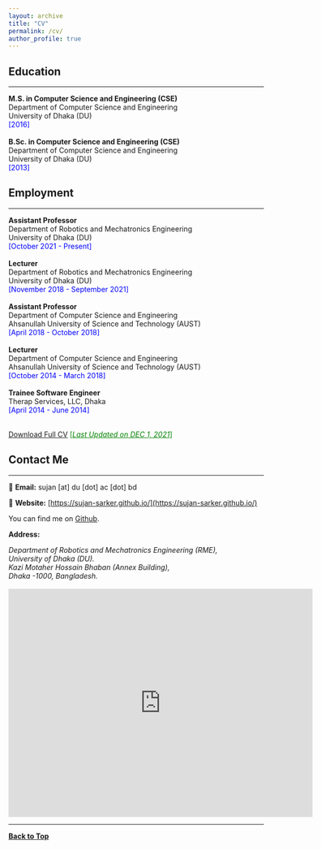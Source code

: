 ```yaml
---
layout: archive
title: "CV"
permalink: /cv/
author_profile: true
---
```

## Education
-------------
**M.S. in Computer Science and Engineering (CSE)** <br />
Department of Computer Science and Engineering <br />
University of Dhaka (DU) <br />
<span style ="color:blue"> [2016] </span> 
<br /> <br />
**B.Sc. in Computer Science and Engineering (CSE)** <br />
Department of Computer Science and Engineering <br />
University of Dhaka (DU) <br />
<span style ="color:blue"> [2013] </span> 
<br />

## Employment
-------------
**Assistant Professor** <br />
Department of Robotics and Mechatronics Engineering <br />
University of Dhaka (DU) <br />
<span style ="color:blue"> [October 2021 - Present] </span> 
<br /><br />
**Lecturer** <br />
Department of Robotics and Mechatronics Engineering <br />
University of Dhaka (DU) <br />
<span style ="color:blue"> [November 2018 - September 2021] </span> 
<br /><br />
**Assistant Professor** <br />
Department of Computer Science and Engineering <br />
Ahsanullah University of Science and Technology (AUST) <br />
<span style ="color:blue"> [April 2018 - October 2018] </span> 
<br /><br />
**Lecturer** <br />
Department of Computer Science and Engineering <br />
Ahsanullah University of Science and Technology (AUST) <br />
<span style ="color:blue"> [October 2014 - March 2018] </span> 
<br /><br />
**Trainee Software Engineer** <br />
Therap Services, LLC, Dhaka <br />
<span style ="color:blue"> [April 2014 - June 2014] </span> 
<br /> <br />

[Download Full CV](https://sujan-sarker.github.io/files/resume_sujan.pdf) <span style ="color:Green"> [<ins>*Last Updated on DEC 1, 2021*</ins>] </span>

## Contact Me
-------------

📧 **Email:** sujan [at] du [dot] ac [dot] bd <br /> 

📒 **Website:** [https://sujan-sarker.github.io/](https://sujan-sarker.github.io/) <br />

You can find me on [Github](https://github.com/sujan-sarker).


**Address:**
<address>
Department of Robotics and Mechatronics Engineering (RME), <br /> 
University of Dhaka (DU). <br /> 
Kazi Motaher Hossain Bhaban (Annex Building), <br />
Dhaka -1000, Bangladesh. <br /> 
</address> 
<br /> 
<iframe src="https://www.google.com/maps/embed?pb=!1m18!1m12!1m3!1d3652.524703274322!2d90.39505751370858!3d23.728661484600106!2m3!1f0!2f0!3f0!3m2!1i1024!2i768!4f13.1!3m3!1m2!1s0x3755b8e8c03d3fb5%3A0x103f3f66abb57714!2sRobotics%20And%20Mechatronics%20Engineering%2C%20University%20of%20Dhaka!5e0!3m2!1sen!2sbd!4v1637428725795!5m2!1sen!2sbd" width="600" height="450" style="border:0;" allowfullscreen="" loading="lazy"></iframe>

----------------------------------------

[**Back to Top**](#)
